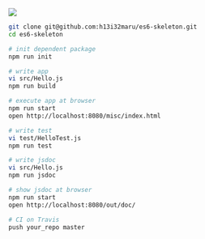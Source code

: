 ![](https://travis-ci.org/h13i32maru/es6-skeleton.svg?branch=master)

```sh
git clone git@github.com:h13i32maru/es6-skeleton.git
cd es6-skeleton

# init dependent package
npm run init

# write app
vi src/Hello.js
npm run build

# execute app at browser
npm run start
open http://localhost:8080/misc/index.html

# write test
vi test/HelloTest.js
npm run test

# write jsdoc
vi src/Hello.js
npm run jsdoc

# show jsdoc at browser
npm run start
open http://localhost:8080/out/doc/

# CI on Travis
push your_repo master
```

